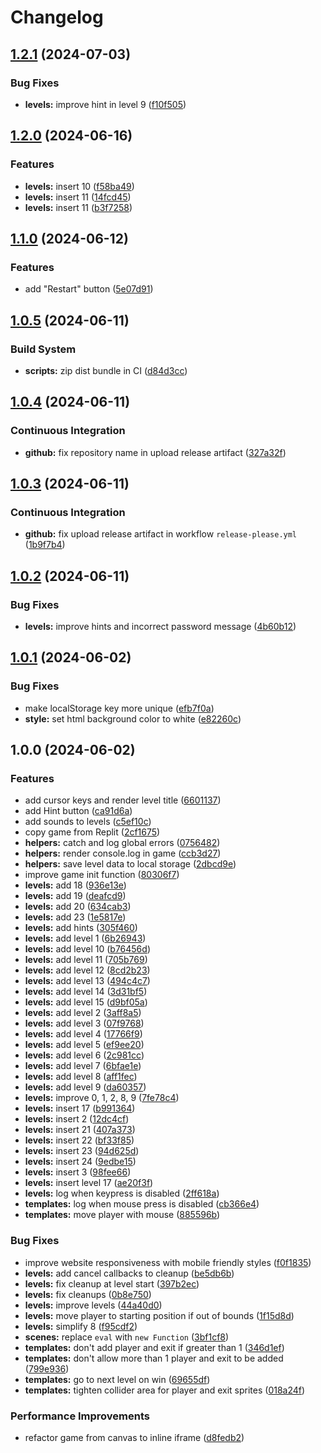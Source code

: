 # Changelog

## [1.2.1](https://github.com/remarkablegames/code-arcade/compare/v1.2.0...v1.2.1) (2024-07-03)


### Bug Fixes

* **levels:** improve hint in level 9 ([f10f505](https://github.com/remarkablegames/code-arcade/commit/f10f5056cc7d36371a1262bc784607e41f2e01e2))

## [1.2.0](https://github.com/remarkablegames/code-arcade/compare/v1.1.0...v1.2.0) (2024-06-16)


### Features

* **levels:** insert 10 ([f58ba49](https://github.com/remarkablegames/code-arcade/commit/f58ba49cc3da206a1d3edc9149183a18996d007e))
* **levels:** insert 11 ([14fcd45](https://github.com/remarkablegames/code-arcade/commit/14fcd45a17f45c002ad9e602934c7fc3825571de))
* **levels:** insert 11 ([b3f7258](https://github.com/remarkablegames/code-arcade/commit/b3f7258f2e34a332d841c4fd65018608a91f4c6f))

## [1.1.0](https://github.com/remarkablegames/code-arcade/compare/v1.0.5...v1.1.0) (2024-06-12)


### Features

* add "Restart" button ([5e07d91](https://github.com/remarkablegames/code-arcade/commit/5e07d91d149ebb99255beb006e4a740062e7ce2b))

## [1.0.5](https://github.com/remarkablegames/code-arcade/compare/v1.0.4...v1.0.5) (2024-06-11)


### Build System

* **scripts:** zip dist bundle in CI ([d84d3cc](https://github.com/remarkablegames/code-arcade/commit/d84d3cc39e82eb16c30f5617358b8e041c3b8810))

## [1.0.4](https://github.com/remarkablegames/code-arcade/compare/v1.0.3...v1.0.4) (2024-06-11)


### Continuous Integration

* **github:** fix repository name in upload release artifact ([327a32f](https://github.com/remarkablegames/code-arcade/commit/327a32f7ed10076b0b1b35bed3a7be900dec3115))

## [1.0.3](https://github.com/remarkablegames/code-arcade/compare/v1.0.2...v1.0.3) (2024-06-11)


### Continuous Integration

* **github:** fix upload release artifact in workflow `release-please.yml` ([1b9f7b4](https://github.com/remarkablegames/code-arcade/commit/1b9f7b41e634d0ce0469a3f02218316116bcbe0f))

## [1.0.2](https://github.com/remarkablegames/code-arcade/compare/v1.0.1...v1.0.2) (2024-06-11)


### Bug Fixes

* **levels:** improve hints and incorrect password message ([4b60b12](https://github.com/remarkablegames/code-arcade/commit/4b60b12bba0f494edc068a59646b2ceaafb1a251))

## [1.0.1](https://github.com/remarkablegames/code-arcade/compare/v1.0.0...v1.0.1) (2024-06-02)


### Bug Fixes

* make localStorage key more unique ([efb7f0a](https://github.com/remarkablegames/code-arcade/commit/efb7f0a03861f4160a93e8456d1d6f937e2a2fee))
* **style:** set html background color to white ([e82260c](https://github.com/remarkablegames/code-arcade/commit/e82260cdc0ff6d01b585caa2a35e51615e6080e2))

## 1.0.0 (2024-06-02)


### Features

* add cursor keys and render level title ([6601137](https://github.com/remarkablegames/code-arcade/commit/6601137dc60f998e9b48270107f058a40c651cb9))
* add Hint button ([ca91d6a](https://github.com/remarkablegames/code-arcade/commit/ca91d6a0bc27519f284f6955b6ed8dedafd0a1e7))
* add sounds to levels ([c5ef10c](https://github.com/remarkablegames/code-arcade/commit/c5ef10cb17c473ee2f2ee71f27c171ebc2e1ef03))
* copy game from Replit ([2cf1675](https://github.com/remarkablegames/code-arcade/commit/2cf1675d34c229cb5249febbf62bae30cba0ff4d))
* **helpers:** catch and log global errors ([0756482](https://github.com/remarkablegames/code-arcade/commit/075648218fb2ad3e39dba12c57b7e1c4cacd8519))
* **helpers:** render console.log in game ([ccb3d27](https://github.com/remarkablegames/code-arcade/commit/ccb3d276317e56269ac6a7cd69b92e341d5646b5))
* **helpers:** save level data to local storage ([2dbcd9e](https://github.com/remarkablegames/code-arcade/commit/2dbcd9ea043ef79dd645d302c41e0d8c0dccb021))
* improve game init function ([80306f7](https://github.com/remarkablegames/code-arcade/commit/80306f783501e44ae8774b0fde7d0cc36d179973))
* **levels:** add 18 ([936e13e](https://github.com/remarkablegames/code-arcade/commit/936e13e33dc441ba6443d4a7d1c0a66f44550a72))
* **levels:** add 19 ([deafcd9](https://github.com/remarkablegames/code-arcade/commit/deafcd9c13e17af86231d8473d40d220a3f1c2ff))
* **levels:** add 20 ([634cab3](https://github.com/remarkablegames/code-arcade/commit/634cab34ba60cc914000b9da9f086f5ab09d0945))
* **levels:** add 23 ([1e5817e](https://github.com/remarkablegames/code-arcade/commit/1e5817e25019f4768429450f9bc17cef0cf367b3))
* **levels:** add hints ([305f460](https://github.com/remarkablegames/code-arcade/commit/305f4605b34560db681d34d614115e3b1801dee3))
* **levels:** add level 1 ([6b26943](https://github.com/remarkablegames/code-arcade/commit/6b2694326fdf4582c8e46943eb37cfec78fdaa99))
* **levels:** add level 10 ([b76456d](https://github.com/remarkablegames/code-arcade/commit/b76456d86c9fc275846913dda897fde5695e4370))
* **levels:** add level 11 ([705b769](https://github.com/remarkablegames/code-arcade/commit/705b769b875f5999b7db098250f16d39898e92f0))
* **levels:** add level 12 ([8cd2b23](https://github.com/remarkablegames/code-arcade/commit/8cd2b231a8a726fbdc0ed1a234d194dd77b400ec))
* **levels:** add level 13 ([494c4c7](https://github.com/remarkablegames/code-arcade/commit/494c4c72a41b42dae504ff74e3c3b6fd5070f8de))
* **levels:** add level 14 ([3d31bf5](https://github.com/remarkablegames/code-arcade/commit/3d31bf58e1dd3bbe4ffd02bdffa3821edfacae92))
* **levels:** add level 15 ([d9bf05a](https://github.com/remarkablegames/code-arcade/commit/d9bf05afbde24a68390bd79d6f3fe8cb226e2b30))
* **levels:** add level 2 ([3aff8a5](https://github.com/remarkablegames/code-arcade/commit/3aff8a584239f53b0392b78d4d598c932db55db8))
* **levels:** add level 3 ([07f9768](https://github.com/remarkablegames/code-arcade/commit/07f97683eb23ba97f105c0f83cdee960f0d4d72e))
* **levels:** add level 4 ([17766f9](https://github.com/remarkablegames/code-arcade/commit/17766f968102c6ec4e353132880e94699628302c))
* **levels:** add level 5 ([ef9ee20](https://github.com/remarkablegames/code-arcade/commit/ef9ee20be449e58b5e9681206c26c878f3098664))
* **levels:** add level 6 ([2c981cc](https://github.com/remarkablegames/code-arcade/commit/2c981cc46f497978fc0258a5fc5a27a67a4ef49c))
* **levels:** add level 7 ([6bfae1e](https://github.com/remarkablegames/code-arcade/commit/6bfae1ea8cac1f7fab1ebf168fd551cfbe0ce1a5))
* **levels:** add level 8 ([aff1fec](https://github.com/remarkablegames/code-arcade/commit/aff1fecb654a85dfde4ceab538ee3ab7c323cca6))
* **levels:** add level 9 ([da60357](https://github.com/remarkablegames/code-arcade/commit/da603572b2e87d1cf39ea36729e7c0613591952a))
* **levels:** improve 0, 1, 2, 8, 9 ([7fe78c4](https://github.com/remarkablegames/code-arcade/commit/7fe78c44a935340effb5e132a1047b2530bf90f6))
* **levels:** insert 17 ([b991364](https://github.com/remarkablegames/code-arcade/commit/b9913645fe1b2828e35def024275108ee87d2736))
* **levels:** insert 2 ([12dc4cf](https://github.com/remarkablegames/code-arcade/commit/12dc4cf6a9f3575b44ffa9c470835f6972728805))
* **levels:** insert 21 ([407a373](https://github.com/remarkablegames/code-arcade/commit/407a37311c1b12c864e47a0355bc6643f4e9b481))
* **levels:** insert 22 ([bf33f85](https://github.com/remarkablegames/code-arcade/commit/bf33f85531336937c9e53334110eab29fce6dbf8))
* **levels:** insert 23 ([94d625d](https://github.com/remarkablegames/code-arcade/commit/94d625d2184183bbf02f5a5017d697b01aecb4ea))
* **levels:** insert 24 ([9edbe15](https://github.com/remarkablegames/code-arcade/commit/9edbe1506bfaa023f081a32389651f918a043e3a))
* **levels:** insert 3 ([98fee66](https://github.com/remarkablegames/code-arcade/commit/98fee66d95faaaae7d61d931e9e71656cdf90a18))
* **levels:** insert level 17 ([ae20f3f](https://github.com/remarkablegames/code-arcade/commit/ae20f3fba1dd1ea63cb1d6faea4f8eaf7583617a))
* **levels:** log when keypress is disabled ([2ff618a](https://github.com/remarkablegames/code-arcade/commit/2ff618ae04ed9c45ba07380ed4813abb46fe37c4))
* **templates:** log when mouse press is disabled ([cb366e4](https://github.com/remarkablegames/code-arcade/commit/cb366e4983bc138c4aa5aa0fb19c3f25aa4ecc9f))
* **templates:** move player with mouse ([885596b](https://github.com/remarkablegames/code-arcade/commit/885596be733c56075cf13e9476706dfc30844e61))


### Bug Fixes

* improve website responsiveness with mobile friendly styles ([f0f1835](https://github.com/remarkablegames/code-arcade/commit/f0f18351d7261b544abe2875c7362423064d82c0))
* **levels:** add cancel callbacks to cleanup ([be5db6b](https://github.com/remarkablegames/code-arcade/commit/be5db6ba240521380034f7d8df00615f533b05c8))
* **levels:** fix cleanup at level start ([397b2ec](https://github.com/remarkablegames/code-arcade/commit/397b2ecd1b04cc8875417bdd45d4bfda8d20fe36))
* **levels:** fix cleanups ([0b8e750](https://github.com/remarkablegames/code-arcade/commit/0b8e750407fe6db7718fd1e0fdb84baea976b54f))
* **levels:** improve levels ([44a40d0](https://github.com/remarkablegames/code-arcade/commit/44a40d0112fa053d2a58f6ba28a3424e3b44505a))
* **levels:** move player to starting position if out of bounds ([1f15d8d](https://github.com/remarkablegames/code-arcade/commit/1f15d8d27ba07397ba41537604ed073fcc955826))
* **levels:** simplify 8 ([f95cdf2](https://github.com/remarkablegames/code-arcade/commit/f95cdf2c9f50b9d788adf51fbbd1d2c44f2c176b))
* **scenes:** replace `eval` with `new Function` ([3bf1cf8](https://github.com/remarkablegames/code-arcade/commit/3bf1cf8c94ce8b7bbb9fccd02240a817349dbfcf))
* **templates:** don't add player and exit if greater than 1 ([346d1ef](https://github.com/remarkablegames/code-arcade/commit/346d1efca8aa060a0604c19cd891cabb01b707a1))
* **templates:** don't allow more than 1 player and exit to be added ([799e936](https://github.com/remarkablegames/code-arcade/commit/799e936a53b197c2031420eb05b64617fbfab677))
* **templates:** go to next level on win ([69655df](https://github.com/remarkablegames/code-arcade/commit/69655df342fe3ed21e7ecfcc7c9012847753fd72))
* **templates:** tighten collider area for player and exit sprites ([018a24f](https://github.com/remarkablegames/code-arcade/commit/018a24f2b3daa509ad697c8cc4834b4883930a46))


### Performance Improvements

* refactor game from canvas to inline iframe ([d8fedb2](https://github.com/remarkablegames/code-arcade/commit/d8fedb2371be1950c8566e53d24aa85d354c1356))
